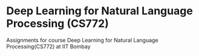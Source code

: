 # Deep Learning for Natural Language Processing (CS772)
Assignments for course Deep Learning for Natural Language Processing(CS772) at IIT Bombay
